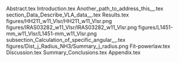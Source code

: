 Abstract.tex
Introduction.tex
Another_path_to_address_this__.tex
section_Data_Describe_VLA_data__.tex
Results.tex
figures/HH211_w11_Vlsr/HH211_w11_Vlsr.png
figures/IRAS03282_w11_Vlsr/IRAS03282_w11_Vlsr.png
figures/L1451-mm_w11_Vlsr/L1451-mm_w11_Vlsr.png
subsection_Calculation_of_specific_angular__.tex
figures/Dist_j_Radius_NH3/Summary_j_radius.png
Fit-powerlaw.tex
Discussion.tex
Summary_Conclusions.tex
Appendix.tex